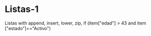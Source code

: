 # Listas-1
Listas with append, insert, lower, zip, if (item["edad"] > 43 and item ["estado"]=="Activo")
